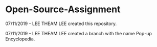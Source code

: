 # Open-Source-Assignment

07/11/2019 - LEE THEAM LEE created this repository.

07/11/2019 - LEE THEAM LEE created a branch with the name Pop-up Encyclopedia.
